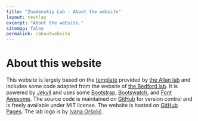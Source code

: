 ```yaml
---
title: "Znamenskiy Lab - About the website"
layout: textlay
excerpt: "About the website."
sitemap: false
permalink: /aboutwebsite
---
```


# About this website

This website is largely based on the [template](https://github.com/mpa139/allanlab)
provided by [the Allan lab](http://www.allanlab.org/) and includes some code
adapted from the website of [the Bedford lab](https://bedford.io/). It is powered
by [Jekyll](https://jekyllrb.com) and uses some [Bootstrap](http://www.getbootstrap.com),
[Bootswatch](http://www.bootswatch.com), and [Font Awesome](https://fontawesome.com/).
The source code is maintained on [GitHub](https://github.com/znamlab/znamlab.github.io)
for version control and is freely available under MIT license. The website is hosted on
[GitHub Pages](https://pages.github.com/). The lab logo is by
[Ivana Or&#353;oli&#263;](https://www.sainsburywellcome.org/web/people/ivana-orsolic).
